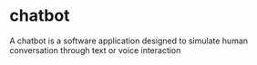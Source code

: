 # chatbot
A chatbot is a software application designed to simulate human conversation through text or voice interaction
